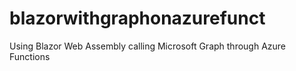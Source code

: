 # blazorwithgraphonazurefunct
Using Blazor Web Assembly calling Microsoft Graph through Azure Functions
